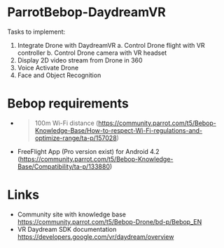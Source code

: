 # ParrotBebop-DaydreamVR

Tasks to implement:

1. Integrate Drone with DaydreamVR
   a. Control Drone flight with VR controller
   b. Control Drone camera with VR headset
2. Display 2D video stream from Drone in 360
3. Voice Activate Drone
4. Face and Object Recognition


# Bebop requirements
* >100m Wi-Fi distance (https://community.parrot.com/t5/Bebop-Knowledge-Base/How-to-respect-Wi-Fi-regulations-and-optimize-range/ta-p/157028)
* FreeFlight App (Pro version exist) for Android 4.2 (https://community.parrot.com/t5/Bebop-Knowledge-Base/Compatibility/ta-p/133880)

# Links
* Community site with knowledge base https://community.parrot.com/t5/Bebop-Drone/bd-p/Bebop_EN
* VR Daydream SDK documentation https://developers.google.com/vr/daydream/overview
